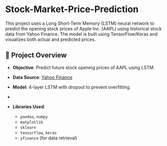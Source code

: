 # Stock-Market-Price-Prediction

This project uses a Long Short-Term Memory (LSTM) neural network to predict the opening stock prices of Apple Inc. (AAPL) using historical stock data from Yahoo Finance. The model is built using TensorFlow/Keras and visualizes both actual and predicted prices.



## 🧠 Project Overview

- **Objective**: Predict future stock opening prices of AAPL using LSTM.
- **Data Source**: [Yahoo Finance](https://finance.yahoo.com/)
- **Model**: 4-layer LSTM with dropout to prevent overfitting.

- 
- **Libraries Used**: 
  - `pandas`, `numpy`
  - `matplotlib`
  - `sklearn`
  - `tensorflow`, `keras`
  - `yfinance` (for data retrieval)

